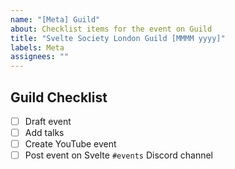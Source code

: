 ```yaml
---
name: "[Meta] Guild"
about: Checklist items for the event on Guild
title: "Svelte Society London Guild [MMMM yyyy]"
labels: Meta
assignees: ""
---
```


## Guild Checklist

- [ ] Draft event
- [ ] Add talks
- [ ] Create YouTube event
- [ ] Post event on Svelte `#events` Discord channel
